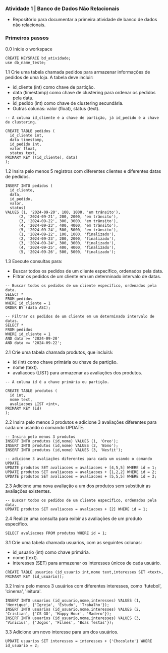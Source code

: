 ### Atividade 1 | Banco de Dados Não Relacionais

- Repositório para documentar a primeira atividade de banco de dados não relacionais.

### Primeiros passos

0.0 Inicie o workspace
```cql
CREATE KEYSPACE bd_atividade;
use db_name_teste;
```
1.1 Crie uma tabela chamada pedidos para armazenar informações de pedidos de uma loja. A tabela deve incluir:
- id_cliente (int) como chave de partição.
- data (timestamp) como chave de clustering para ordenar os pedidos pela data.
- id_pedido (int) como chave de clustering secundária.
- Outras colunas: valor (float), status (text).

```cql
-- A coluna id_cliente é a chave de partição, já id_pedido é a chave de clustering.

CREATE TABLE pedidos (
  id_cliente int,
  data timestamp,
  id_pedido int,
  valor float,
  status text,
PRIMARY KEY ((id_cliente), data)
);
```

1.2 Insira pelo menos 5 registros com diferentes clientes e diferentes datas de  pedidos.

```cql
INSERT INTO pedidos (
  id_cliente,
  data,
  id_pedido,
  valor,
  status)
VALUES (1, '2024-09-20', 100, 1000, 'em trânsito'),
      (2, '2024-09-21', 200, 2000, 'em trânsito'),
      (3, '2024-09-22', 300, 3000, 'em trânsito'),
      (4, '2024-09-23', 400, 4000, 'em trânsito'),
      (5, '2024-09-24', 500, 5000, 'em trânsito'),
      (1, '2024-09-22', 100, 1000, 'finalizado'),
      (2, '2024-09-23', 200, 2000, 'finalizado'),
      (3, '2024-09-24', 300, 3000, 'finalizado'),
      (4, '2024-09-25', 400, 4000, 'finalizado'),
      (5, '2024-09-26', 500, 5000, 'finalizado');
```

1.3 Execute consultas para:
- Buscar todos os pedidos de um cliente específico, ordenados pela data.
- Filtrar os pedidos de um cliente em um determinado intervalo de datas.

```cql
-- Buscar todos os pedidos de um cliente específico, ordenados pela data.
SELECT *
FROM pedidos
WHERE id_cliente = 1
ORDER BY (data ASC);
```

```cql
-- Filtrar os pedidos de um cliente em um determinado intervalo de datas.
SELECT *
FROM pedidos
WHERE id_cliente = 1
AND data >= '2024-09-20'
AND data <= '2024-09-22';
```

2.1 Crie uma tabela chamada produtos, que incluirá:
- id (int) como chave primária ou chave de partição.
- nome (text).
- avaliacoes (LIST<int>) para armazenar as avaliações dos produtos.

```cql
-- A coluna id é a chave primária ou partição.

CREATE TABLE produtos (
  id int,
  nome text,
  avaliacoes LIST <int>,
PRIMARY KEY (id)
);
```

2.2 Insira pelo menos 3 produtos e adicione 3 avaliações diferentes para cada um 
usando o comando UPDATE.

```cql
-- Insira pelo menos 3 produtos
INSERT INTO produtos (id,nome) VALUES (1, 'Oreo');
INSERT INTO produtos (id,nome) VALUES (2, 'Bono');
INSERT INTO produtos (id,nome) VALUES (3, 'Nesfit');
```

```cql
-- adicione 3 avaliações diferentes para cada um usando o comando UPDATE.
UPDATE produtos SET avaliacoes = avaliacoes + [4,5,5] WHERE id = 1;
UPDATE produtos SET avaliacoes = avaliacoes + [1,2,2] WHERE id = 2;
UPDATE produtos SET avaliacoes = avaliacoes + [5,5,5] WHERE id = 3;
```

2.3 Adicione uma nova avaliação a um dos produtos sem substituir as avaliações existentes.
```cql
-- Buscar todos os pedidos de um cliente específico, ordenados pela data.
UPDATE produtos SET avaliacoes = avaliacoes + [2] WHERE id = 1;
```

2.4 Realize uma consulta para exibir as avaliações de um produto específico.

```cql
SELECT avaliacoes FROM produtos WHERE id = 1;
```

3.1 Crie uma tabela chamada usuarios, com as seguintes colunas:
- id_usuario (int) como chave primária.
- nome (text).
- interesses (SET<text>) para armazenar os interesses únicos de cada usuário.

```cql
CREATE TABLE usuarios (id_usuario int,nome text,interesses SET <text>, PRIMARY KEY (id_usuario));
```

3.2 Insira pelo menos 3 usuários com diferentes interesses, como 'futebol', 'cinema', 'leitura'.

```cql
INSERT INTO usuarios (id_usuario,nome,interesses) VALUES (1, 'Henrique', {'Igreja', 'Estudo', 'Trabalho'});
INSERT INTO usuarios (id_usuario,nome,interesses) VALUES (2, 'Cristian', {'CS GO', 'Happy Hour', 'Madero'});
INSERT INTO usuarios (id_usuario,nome,interesses) VALUES (3, 'Vinicius', {'Jogos', 'Filmes', 'Boas festas'});
```

3.3 Adicione um novo interesse para um dos usuários.
```cql
UPDATE usuarios SET interesses = interesses + {'Chocolate'} WHERE id_usuario = 2;
```


